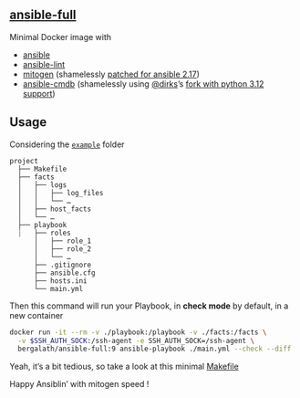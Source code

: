 ## [ansible-full](https://hub.docker.com/r/bergalath/ansible-full)

Minimal Docker image with

- [ansible](https://docs.ansible.com/ansible/latest/)
- [ansible-lint](https://ansible.readthedocs.io/projects/lint/)
- [mitogen](https://mitogen.networkgenomics.com/ansible_detailed.html) (shamelessly [patched for ansible 2.17](https://github.com/mitogen-hq/mitogen/pull/1082))
- [ansible-cmdb](https://github.com/fboender/ansible-cmdb) (shamelessly using [@dirks](https://github.com/dirks)’s [fork with python 3.12 support](https://github.com/dirks/ansible-cmdb/tree/replace-imp))

## Usage

Considering the [`example`](example) folder

```
project
  ├── Makefile
  ├── facts
  │   ├── logs
  │   │   ├── log_files
  │   │   └── …
  │   ├── host_facts
  │   └── …
  ├── playbook
  ┊   ├── roles
      │   ├── role_1
      │   ├── role_2
      │   └── …
      ├── .gitignore
      ├── ansible.cfg
      ├── hosts.ini
      └── main.yml
```

Then this command will run your Playbook, in **check mode** by default, in a new container

```bash
docker run -it --rm -v ./playbook:/playbook -v ./facts:/facts \
  -v $SSH_AUTH_SOCK:/ssh-agent -e SSH_AUTH_SOCK=/ssh-agent \
  bergalath/ansible-full:9 ansible-playbook ./main.yml --check --diff
```

Yeah, it’s a bit tedious, so take a look at this minimal [Makefile](example/Makefile)

Happy Ansiblin’ with mitogen speed !
